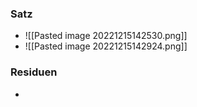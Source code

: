 ### Satz
+ ![[Pasted image 20221215142530.png]]
+ ![[Pasted image 20221215142924.png]]

### Residuen
+ 